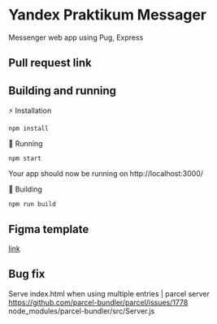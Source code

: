 # Yandex Praktikum Messager
Messenger web app using Pug, Express

## Pull request link
[]()

## Building and running
⚡ Installation
```
npm install
```
🐣 Running
```
npm start
```
Your app should now be running on http://localhost:3000/

🌳 Building
```
npm run build
```

## Figma template
[link](https://www.figma.com/file/5qqMMK48bpSxZEvGV3NG13/Messager?node-id=0%3A1)

## Bug fix
Serve index.html when using multiple entries | parcel server <br/>
https://github.com/parcel-bundler/parcel/issues/1778 <br/>
node_modules/parcel-bundler/src/Server.js